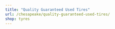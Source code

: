 ```yaml
---
title: "Quality Guaranteed Used Tires"
url: /chesapeake/quality-guaranteed-used-tires/
shop: tyres
---
```

